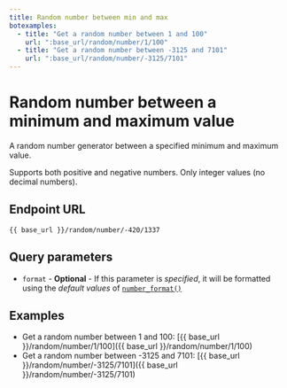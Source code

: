 ```yaml
---
title: Random number between min and max
botexamples:
  - title: "Get a random number between 1 and 100"
    url: ":base_url/random/number/1/100"
  - title: "Get a random number between -3125 and 7101"
    url: ":base_url/random/number/-3125/7101"
---
```


# Random number between a minimum and maximum value

A random number generator between a specified minimum and maximum value.

Supports both positive and negative numbers. Only integer values (no decimal numbers).

## Endpoint URL

`{{ base_url }}/random/number/-420/1337`

## Query parameters

- `format` - **Optional** - If this parameter is _specified_, it will be formatted using the _default values_ of [`number_format()`](https://www.php.net/manual/en/function.number-format.php)

## Examples

- Get a random number between 1 and 100: [{{ base_url }}/random/number/1/100]({{ base_url }}/random/number/1/100)
- Get a random number between -3125 and 7101: [{{ base_url }}/random/number/-3125/7101]({{ base_url }}/random/number/-3125/7101)
